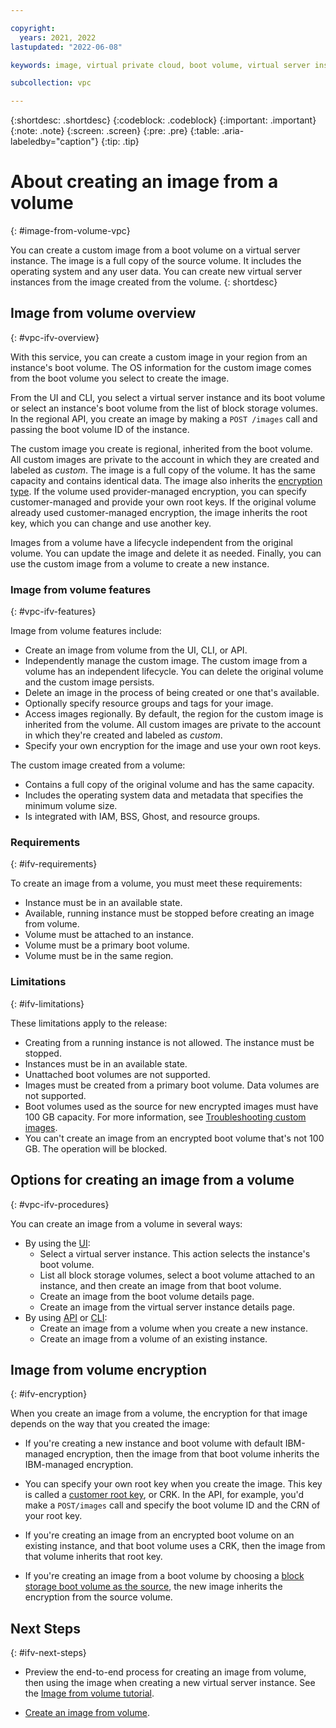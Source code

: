 ```yaml
---

copyright:
  years: 2021, 2022
lastupdated: "2022-06-08"

keywords: image, virtual private cloud, boot volume, virtual server instance, instance

subcollection: vpc

---
```


{:shortdesc: .shortdesc}
{:codeblock: .codeblock}
{:important: .important}
{:note: .note}
{:screen: .screen}
{:pre: .pre}
{:table: .aria-labeledby="caption"}
{:tip: .tip}


# About creating an image from a volume
{: #image-from-volume-vpc}

You can create a custom image from a boot volume on a virtual server instance. The image is a full copy of the source volume. It includes the operating system and any user data. You can create new virtual server instances from the image created from the volume.
{: shortdesc}

## Image from volume overview
{: #vpc-ifv-overview}

With this service, you can create a custom image in your region from an instance's boot volume. The OS information for the custom image comes from the boot volume you select to create the image.

From the UI and CLI, you select a virtual server instance and its boot volume or select an instance's boot volume from the list of block storage volumes. In the regional API, you create an image by making a `POST /images` call and passing the boot volume ID of the instance.

The custom image you create is regional, inherited from the boot volume. All custom images are private to the account in which they are created and labeled as _custom_. The image is a full copy of the volume. It has the same capacity and contains identical data. The image also inherits the [encryption type](#ifv-encryption). If the volume used provider-managed encryption, you can specify customer-managed and provide your own root keys. If the original volume already used customer-managed encryption, the image inherits the root key, which you can change and use another key.

Images from a volume have a lifecycle independent from the original volume. You can update the image and delete it as needed. Finally, you can use the custom image from a volume to create a new instance.

### Image from volume features
{: #vpc-ifv-features}

Image from volume features include:

* Create an image from volume from the UI, CLI, or API.
* Independently manage the custom image. The custom image from a volume has an independent lifecycle. You can delete the original volume and the custom image persists.
* Delete an image in the process of being created or one that's available.
* Optionally specify resource groups and tags for your image.
* Access images regionally. By default, the region for the custom image is inherited from the volume. All custom images are private to the account in which they're created and labeled as _custom_.
* Specify your own encryption for the image and use your own root keys.

The custom image created from a volume:

* Contains a full copy of the original volume and has the same capacity.
* Includes the operating system data and metadata that specifies the minimum volume size.
* Is integrated with IAM, BSS, Ghost, and resource groups.

### Requirements
{: #ifv-requirements}

To create an image from a volume, you must meet these requirements:

* Instance must be in an available state.
* Available, running instance must be stopped before creating an image from volume.
* Volume must be attached to an instance.
* Volume must be a primary boot volume.
* Volume must be in the same region. 

### Limitations
{: #ifv-limitations}

These limitations apply to the release:

* Creating from a running instance is not allowed. The instance must be stopped.
* Instances must be in an available state. 
* Unattached boot volumes are not supported.
* Images must be created from a primary boot volume. Data volumes are not supported.
* Boot volumes used as the source for new encrypted images must have 100 GB capacity. For more information, see [Troubleshooting custom images](/docs/vpc?topic=vpc-ifv-troubleshooting-custom-images).
* You can't create an image from an encrypted boot volume that's not 100 GB. The operation will be blocked.

## Options for creating an image from a volume
{: #vpc-ifv-procedures}

You can create an image from a volume in several ways:

* By using the [UI](/docs/vpc?topic=vpc-create-ifv#image-from-volume-vpc-api):
    - Select a virtual server instance. This action selects the instance's boot volume.
    - List all block storage volumes, select a boot volume attached to an instance, and then create an image from that boot volume.
    - Create an image from the boot volume details page.
    - Create an image from the virtual server instance details page.
* By using [API](/docs/vpc?topic=vpc-create-ifv#image-from-volume-vpc-api) or [CLI](/docs/vpc?topic=vpc-create-ifv#image-from-volume-vpc-cli):
    - Create an image from a volume when you create a new instance.
    - Create an image from a volume of an existing instance.

## Image from volume encryption
{: #ifv-encryption}

When you create an image from a volume, the encryption for that image depends on the way that you created the image:

* If you're creating a new instance and boot volume with default IBM-managed encryption, then the image from that boot volume inherits the IBM-managed encryption.
  
* You can specify your own root key when you create the image. This key is called a [customer root key](/docs/vpc?topic=vpc-vpc-encryption-about#vpc-customer-managed-encryption), or CRK. In the API, for example, you'd make a `POST/images` call and specify the boot volume ID and the CRN of your root key.
  
* If you're creating an image from an encrypted boot volume on an existing instance, and that boot volume uses a CRK, then the image from that volume inherits that root key. 

* If you're creating an image from a boot volume by choosing a [block storage boot volume as the source](/docs/vpc?topic=vpc-create-ifv#import-custom-image-vol), the new image inherits the encryption from the source volume.

## Next Steps
{: #ifv-next-steps}

* Preview the end-to-end process for creating an image from volume, then using the image when creating a new virtual server instance. See the [Image from volume tutorial](/docs/vpc?topic=vpc-creating-and-using-an-image-from-volume).

* [Create an image from volume](/docs/vpc?topic=vpc-create-ifv).
